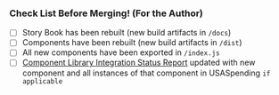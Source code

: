 ### Check List Before Merging! (For the Author)
- [ ] Story Book has been rebuilt (new build artifacts in `/docs`)
- [ ] Components have been rebuilt (new build artifacts in `/dist`)
- [ ] All new components have been exported in `/index.js`
- [ ] [Component Library Integration Status Report](https://github.com/fedspendingtransparency/data-act-documentation/blob/data-transparency-ui/frontend_apps/component-library-integration-status.md) updated with new component and all instances of that component in USASpending `if applicable`